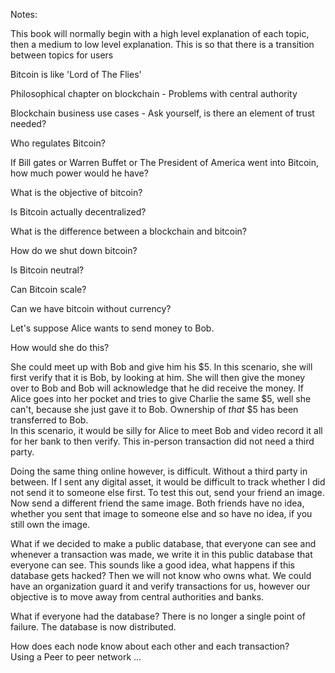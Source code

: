 Notes:

This book will normally begin with a high level explanation of each topic, then a medium to low level explanation. This is so that there is a transition between topics for users

Bitcoin is like 'Lord of The Flies'

Philosophical chapter on blockchain - Problems with central authority

Blockchain business use cases - Ask yourself, is there an element of trust needed?

Who regulates Bitcoin?

If Bill gates or Warren Buffet or The President of America went into Bitcoin, how much power would he have?

What is the objective of bitcoin?

Is Bitcoin actually decentralized?

What is the difference between a blockchain and bitcoin?

How do we shut down bitcoin?

Is Bitcoin neutral?

Can Bitcoin scale?

Can we have bitcoin without currency?





Let's suppose Alice wants to send money to Bob.

How would she do this?

She could meet up with Bob and give him his $5. In this scenario, she will first verify that it is Bob, by looking at him. She will then give the money over to Bob and Bob will acknowledge that he did receive the money. If Alice goes into her pocket and tries to give Charlie the same $5, well she can't, because she just gave it to Bob. Ownership of _that_ $5 has been transferred to Bob.  
In this scenario, it would be silly for Alice to meet Bob and video record it all for her bank to then verify. This in-person transaction did not need a third party.

Doing the same thing online however, is difficult. Without a third party in between. If I sent any digital asset, it would be difficult to track whether I did not send it to someone else first. To test this out, send your friend an image. Now send a different friend the same image. Both friends have no idea, whether you sent that image to someone else and so have no idea, if you still own the image.

What if we decided to make a public database, that everyone can see and whenever a transaction was made, we write it in this public database that everyone can see. This sounds like a good idea, what happens if this database gets hacked? Then we will not know who owns what. We could have an organization guard it and verify transactions for us, however our objective is to move away from central authorities and banks.

What if everyone had the database? There is no longer a single point of failure. The database is now distributed.

How does each node know about each other and each transaction?  
Using a Peer to peer network ...

